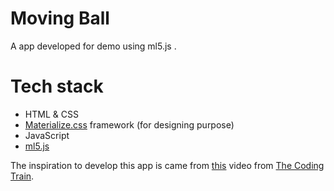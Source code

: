# Moving Ball
A app developed for demo using ml5.js .

# Tech stack
<ul>
<li>HTML & CSS</li>
<li><a href="https://materializecss.com" target="_blank">Materialize.css</a> framework (for designing purpose)</li>
<li>JavaScript</li>
<li><a href="https://ml5js.org" target="_blank">ml5.js</a></li>
</ul>

<p>The inspiration to develop this app is came from <a href="https://www.youtube.com/watch?v=cO4UP2dX944" target="_blank">this</a> video from <a href="https://www.youtube.com/channel/UCvjgXvBlbQiydffZU7m1_aw" target="_blank">The Coding Train</a>.

